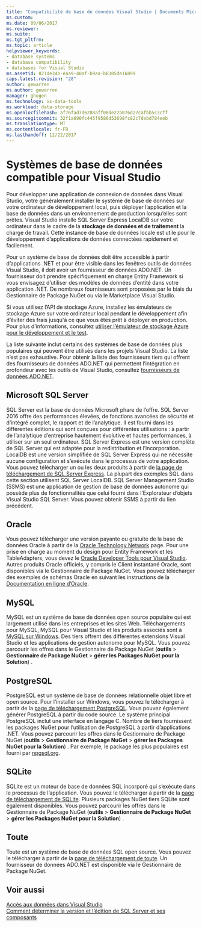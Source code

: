 ```yaml
---
title: "Compatibilité de base de données Visual Studio | Documents Microsoft"
ms.custom: 
ms.date: 09/06/2017
ms.reviewer: 
ms.suite: 
ms.tgt_pltfrm: 
ms.topic: article
helpviewer_keywords:
- database systems
- database compatibility
- databases for Visual Studio
ms.assetid: 821de34b-eaa9-40af-b9aa-b8305de16899
caps.latest.revision: "28"
author: gewarren
ms.author: gewarren
manager: ghogen
ms.technology: vs-data-tools
ms.workload: data-storage
ms.openlocfilehash: af76fad7d6288aff08de22b076d27cafbb5c3cff
ms.sourcegitcommit: 32f1a690fc445f9586d53698fc82c7debd784eeb
ms.translationtype: MT
ms.contentlocale: fr-FR
ms.lasthandoff: 12/22/2017
---
```

# <a name="compatible-database-systems-for-visual-studio"></a>Systèmes de base de données compatible pour Visual Studio

Pour développer une application de connexion de données dans Visual Studio, votre généralement installer le système de base de données sur votre ordinateur de développement local, puis déployer l’application et la base de données dans un environnement de production lorsqu’elles sont prêtes. Visual Studio installe SQL Server Express LocalDB sur votre ordinateur dans le cadre de la **stockage de données et de traitement** la charge de travail. Cette instance de base de données locale est utile pour le développement d’applications de données connectées rapidement et facilement.

Pour un système de base de données doit être accessible à partir d’applications .NET et pour être visible dans les fenêtres outils de données Visual Studio, il doit avoir un fournisseur de données ADO.NET. Un fournisseur doit prendre spécifiquement en charge Entity Framework si vous envisagez d’utiliser des modèles de données d’entité dans votre application .NET. De nombreux fournisseurs sont proposées par le biais du Gestionnaire de Package NuGet ou via le Marketplace Visual Studio.

Si vous utilisez l’API de stockage Azure, installez les émulateurs de stockage Azure sur votre ordinateur local pendant le développement afin d’éviter des frais jusqu'à ce que vous êtes prêt à déployer en production. Pour plus d’informations, consultez [utiliser l’émulateur de stockage Azure pour le développement et le test](https://azure.microsoft.com/en-us/documentation/articles/storage-use-emulator/).

La liste suivante inclut certains des systèmes de base de données plus populaires qui peuvent être utilisés dans les projets Visual Studio. La liste n’est pas exhaustive. Pour obtenir la liste des fournisseurs tiers qui offrent des fournisseurs de données ADO.NET qui permettent l’intégration en profondeur avec les outils de Visual Studio, consultez [fournisseurs de données ADO.NET](/dotnet/framework/data/adonet/data-providers).

## <a name="microsoft-sql-server"></a>Microsoft SQL Server

SQL Server est la base de données Microsoft phare de l’offre. SQL Server 2016 offre des performances élevées, de fonctions avancées de sécurité et d’intégré complet, le rapport et de l’analytique. Il est fourni dans les différentes éditions qui sont conçues pour différentes utilisations : à partir de l’analytique d’entreprise hautement évolutive et hautes performances, à utiliser sur un seul ordinateur. SQL Server Express est une version complète de SQL Server qui est adaptée pour la redistribution et l’incorporation.  LocalDB est une version simplifiée de SQL Server Express qui ne nécessite aucune configuration et s’exécute dans le processus de votre application. Vous pouvez télécharger un ou les deux produits à partir de [la page de téléchargement de SQL Server Express](https://www.microsoft.com/en-us/server-cloud/Products/sql-server-editions/sql-server-express.aspx). La plupart des exemples SQL dans cette section utilisent SQL Server LocalDB. SQL Server Management Studio (SSMS) est une application de gestion de base de données autonome qui possède plus de fonctionnalités que celui fourni dans l’Explorateur d’objets Visual Studio SQL Server. Vous pouvez obtenir SSMS à partir du lien précédent.

## <a name="oracle"></a>Oracle

Vous pouvez télécharger une version payante ou gratuite de la base de données Oracle à partir de la [Oracle Technology Network](http://www.oracle.com/technetwork/database/enterprise-edition/downloads/index-092322.html) page. Pour une prise en charge au moment du design pour Entity Framework et les TableAdapters, vous devez le [Oracle Developer Tools pour Visual Studio](http://www.oracle.com/technetwork/developer-tools/visual-studio/overview/index.html). Autres produits Oracle officiels, y compris le Client instantané Oracle, sont disponibles via le Gestionnaire de Package NuGet.  Vous pouvez télécharger des exemples de schémas Oracle en suivant les instructions de la [Documentation en ligne d’Oracle](http://docs.oracle.com/cd/E11882_01/server.112/e10831/toc.htm).

## <a name="mysql"></a>MySQL

MySQL est un système de base de données open source populaire qui est largement utilisé dans les entreprises et les sites Web. Téléchargements pour MySQL, MySQL pour Visual Studio et les produits associés sont à [MySQL sur Windows](http://www.mysql.com/why-mysql/windows/).  Des tiers offrent des différentes extensions Visual Studio et les applications de gestion autonome pour MySQL. Vous pouvez parcourir les offres dans le Gestionnaire de Package NuGet (**outils** > **Gestionnaire de Package NuGet** > **gérer les Packages NuGet pour la Solution**) .

## <a name="postgresql"></a>PostgreSQL

PostgreSQL est un système de base de données relationnelle objet libre et open source. Pour l’installer sur Windows, vous pouvez le télécharger à partir de la [page de téléchargement PostgreSQL](http://www.postgresql.org/download/windows/).  Vous pouvez également générer PostgreSQL à partir du code source.  Le système principal PostgreSQL inclut une interface en langage C. Nombre de tiers fournissent les packages NuGet pour l’utilisation de PostgreSQL à partir d’applications .NET.  Vous pouvez parcourir les offres dans le Gestionnaire de Package NuGet (**outils** > **Gestionnaire de Package NuGet** > **gérer les Packages NuGet pour la Solution**) . Par exemple, le package les plus populaires est fourni par [npgsql.org](http://www.npgsql.org).

## <a name="sqlite"></a>SQLite

SQLite est un moteur de base de données SQL incorporé qui s’exécute dans le processus de l’application. Vous pouvez le télécharger à partir de la [page de téléchargement de SQLite](http://www.sqlite.org/download.html). Plusieurs packages NuGet tiers SQLite sont également disponibles. Vous pouvez parcourir les offres dans le Gestionnaire de Package NuGet (**outils** > **Gestionnaire de Package NuGet** > **gérer les Packages NuGet pour la Solution**) .

## <a name="firebird"></a>Toute

Toute est un système de base de données SQL open source. Vous pouvez le télécharger à partir de la [page de téléchargement de toute](http://firebirdsql.org/en/downloads/). Un fournisseur de données ADO.NET est disponible via le Gestionnaire de Package NuGet.

## <a name="see-also"></a>Voir aussi

[Accès aux données dans Visual Studio](../data-tools/accessing-data-in-visual-studio.md)  
[Comment déterminer la version et l’édition de SQL Server et ses composants](http://support.microsoft.com/kb/321185)